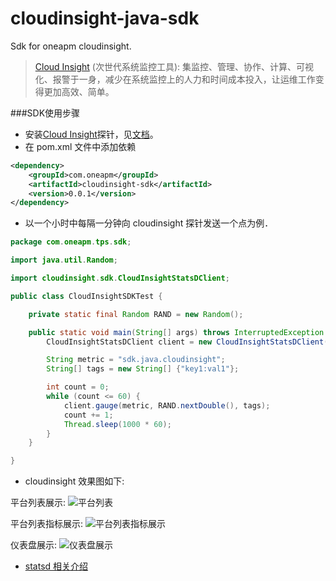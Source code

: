 cloudinsight-java-sdk
================

Sdk for oneapm cloudinsight.

> [Cloud Insight](http://www.oneapm.com/ci/feature.html) (次世代系统监控工具):
集监控、管理、协作、计算、可视化、报警于一身，减少在系统监控上的人力和时间成本投入，让运维工作变得更加高效、简单。


###SDK使用步骤
  - 安装[Cloud Insight](http://www.oneapm.com/ci/feature.html)探针，见[文档](http://docs-ci.oneapm.com/quick-start/)。
  - 在 pom.xml 文件中添加依赖

```xml
<dependency>
    <groupId>com.oneapm</groupId>
    <artifactId>cloudinsight-sdk</artifactId>
    <version>0.0.1</version>
</dependency>
```

  - 以一个小时中每隔一分钟向 cloudinsight 探针发送一个点为例．
  

``` java
package com.oneapm.tps.sdk;

import java.util.Random;

import cloudinsight.sdk.CloudInsightStatsDClient;

public class CloudInsightSDKTest {

    private static final Random RAND = new Random();

    public static void main(String[] args) throws InterruptedException {
        CloudInsightStatsDClient client = new CloudInsightStatsDClient();

        String metric = "sdk.java.cloudinsight";
        String[] tags = new String[] {"key1:val1"};

        int count = 0;
        while (count <= 60) {
            client.gauge(metric, RAND.nextDouble(), tags);
            count += 1;
            Thread.sleep(1000 * 60);
        }
    }

}
```
- cloudinsight 效果图如下:




平台列表展示:
![平台列表](https://github.com/cloudinsight/cloudinsight-java-sdk/blob/master/images/1.overview.png)

平台列表指标展示:
![平台列表指标展示](https://github.com/cloudinsight/cloudinsight-java-sdk/blob/master/images/2.overview%20metric.png)

仪表盘展示:
![仪表盘展示](https://github.com/cloudinsight/cloudinsight-java-sdk/blob/master/images/3.customer%20dashboard.png)

- [statsd 相关介绍](https://github.com/wyvernnot/introduction-to-statsd)
